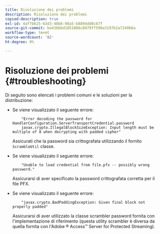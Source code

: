 ```yaml
---
title: Risoluzione dei problemi
description: Risoluzione dei problemi
copied-description: true
exl-id: 4af7b625-63d3-48b6-98a5-b8894dd0c67f
source-git-commit: be43bbbd1051886c8979ff590a3197b2a7249b6a
workflow-type: tm+mt
source-wordcount: '82'
ht-degree: 0%

---
```


# Risoluzione dei problemi {#troubleshooting}

Di seguito sono elencati i problemi comuni e le soluzioni per la distribuzione:

* Se viene visualizzato il seguente errore:

   ```
       "Error decoding the password for HandlerConfiguration.ServerTransportCredential.password  
       javax.crypto.IllegalBlockSizeException: Input length must be multiple of 8 when decrypting with padded cipher"
   ```

   Assicurati che la password sia crittografata utilizzando il fornito `ScrambleUtil` classe.

* Se viene visualizzato il seguente errore:

   ```
       "Unable to load credential from file.pfx -- possibly wrong password."
   ```

   Assicurarsi di aver specificato la password crittografata corretta per il file PFX.

* Se viene visualizzato il seguente errore:

   ```
       "javax.crypto.BadPaddingException: Given final block not properly padded"
   ```

   Assicurarsi di aver utilizzato la classe scrambler password fornita con l&#39;implementazione di riferimento (questa utility scrambler è diversa da quella fornita con l&#39;Adobe ® Access™ Server for Protected Streaming).
